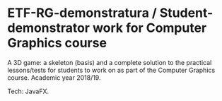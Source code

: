 # ETF-RG-demonstratura / Student-demonstrator work for Computer Graphics course

A 3D game: a skeleton (basis) and a complete solution to the practical lessons/tests for students to work on as part of the Computer Graphics course. Academic year 2018/19.

Tech: JavaFX.
